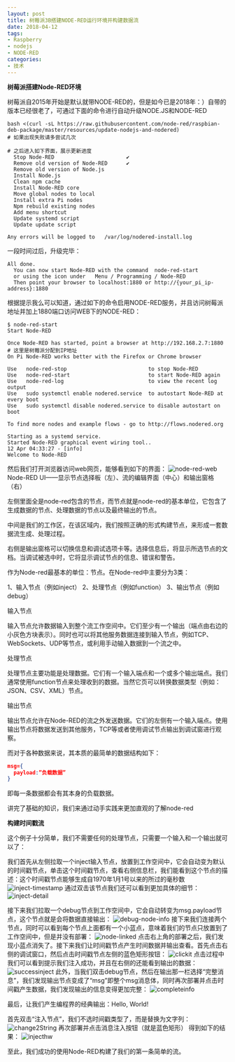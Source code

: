 ```yaml
---
layout: post
title: 树莓派3B搭建NODE-RED运行环境并构建数据流
date: 2018-04-12
tags: 
- Raspberry
- nodejs
- NODE-RED
categories: 
- 技术
---
```


**树莓派搭建Node-RED环境**

树莓派自2015年开始是默认就带NODE-RED的，但是如今已是2018年：）自带的版本已经很老了，可通过下面的命令进行自动升级NODE.JS和NODE-RED

<!-- more -->

```shell
bash <(curl -sL https://raw.githubusercontent.com/node-red/raspbian-deb-package/master/resources/update-nodejs-and-nodered)
# 如果出现失败请多尝试几次

# 之后进入如下界面，展示更新进度
  Stop Node-RED                       ✔
  Remove old version of Node-RED      ✔
  Remove old version of Node.js
  Install Node.js
  Clean npm cache
  Install Node-RED core
  Move global nodes to local
  Install extra Pi nodes
  Npm rebuild existing nodes
  Add menu shortcut
  Update systemd script
  Update update script

Any errors will be logged to   /var/log/nodered-install.log
```
一段时间过后，升级完毕：
```shell
All done.
  You can now start Node-RED with the command  node-red-start
  or using the icon under   Menu / Programming / Node-RED
  Then point your browser to localhost:1880 or http://{your_pi_ip-address}:1880
```
根据提示我么可以知道，通过如下的命令启用NODE-RED服务，并且访问树莓派地址并加上1880端口访问WEB下的NODE-RED：
```shell
$ node-red-start
Start Node-RED

Once Node-RED has started, point a browser at http://192.168.2.7:1880 # 这里是树莓派分配到IP地址
On Pi Node-RED works better with the Firefox or Chrome browser

Use   node-red-stop                          to stop Node-RED
Use   node-red-start                         to start Node-RED again
Use   node-red-log                           to view the recent log output
Use   sudo systemctl enable nodered.service  to autostart Node-RED at every boot
Use   sudo systemctl disable nodered.service to disable autostart on boot

To find more nodes and example flows - go to http://flows.nodered.org

Starting as a systemd service.
Started Node-RED graphical event wiring tool..
12 Apr 04:33:27 - [info]
Welcome to Node-RED
```
然后我们打开浏览器访问web网页，能够看到如下的界面：
![node-red-web](https://cdn.jsdelivr.net/gh/w4ngzhen/CDN/images/post/2018-04-12-nodered/node-red-web.png)
Node-RED  UI——显示节点选择板（左）、流的编辑界面（中心）和输出窗格（右）

左侧里面全是node-red包含的节点，而节点就是node-red的基本单位，它包含了生成数据的节点、处理数据的节点以及最终输出的节点。

中间是我们的工作区，在该区域内，我们按照正确的形式构建节点，来形成一套数据流生成、处理过程。

右侧是输出窗格可以切换信息和调试选项卡等。选择信息后，将显示所选节点的文档。当调试被选中时，它将显示调试节点的信息、错误和警告。

作为Node-red最基本的单位：节点。在Node-red中主要分为3类：

1、输入节点（例如inject）
2、处理节点（例如function）
3、输出节点（例如debug）

输入节点

输入节点允许数据输入到整个流工作空间中。它们至少有一个输出（端点由右边的小灰色方块表示）。同时也可以将其他服务数据连接到输入节点，例如TCP、WebSockets、UDP等节点，或利用手动输入数据到一个流之中。

处理节点

处理节点主要功能是处理数据。它们有一个输入端点和一个或多个输出端点。我们通常使用function节点来处理收到的数据。当然它页可以转换数据类型（例如：JSON、CSV、XML）节点。

输出节点

输出节点允许在Node-RED的流之外发送数据。它们的左侧有一个输入端点。使用输出节点将数据发送到其他服务，TCP等或者使用调试节点输出到调试窗进行观察。

而对于各种数据来说，其本质的最简单的数据结构如下：
```json
msg={
  payload:”负载数据”
}
```
即每一条数据都会有其本身的负载数据。

讲完了基础的知识，我们来通过动手实践来更加直观的了解node-red

**构建时间戳流**

这个例子十分简单，我们不需要任何的处理节点，只需要一个输入和一个输出就可以了：

我们首先从左侧拉取一个inject输入节点，放置到工作空间中，它会自动变为默认的时间戳节点，单击这个时间戳节点，查看右侧信息栏，我们能看到这个节点的描述：这个时间戳节点能够生成自1970年1月1号以来的所过的毫秒数
![inject-timestamp](https://cdn.jsdelivr.net/gh/w4ngzhen/CDN/images/post/2018-04-12-nodered/inject-timestamp.png)
通过双击该节点我们还可以看到更加具体的细节：
![inject-detail](https://cdn.jsdelivr.net/gh/w4ngzhen/CDN/images/post/2018-04-12-nodered/inject-detail.png)

接下来我们拉取一个debug节点到工作空间中，它会自动转变为msg.payload节点，这个节点就是会将数据直接输出：
![debug-node-info](https://cdn.jsdelivr.net/gh/w4ngzhen/CDN/images/post/2018-04-12-nodered/debug-node-info.png)
接下来我们连接两个节点，同时可以看到每个节点上面都有一个小蓝点，意味着我们的节点只放置到了工作空间中，但是并没有部署：
![node-linked](https://cdn.jsdelivr.net/gh/w4ngzhen/CDN/images/post/2018-04-12-nodered/node-linked.png)
点击右上角的部署之后，我们发现小蓝点消失了。接下来我们让时间戳节点产生时间数据并输出查看。首先点击右侧的调试窗口，然后点击时间戳节点左侧的蓝色矩形按钮：
![clickit](https://cdn.jsdelivr.net/gh/w4ngzhen/CDN/images/post/2018-04-12-nodered/clickit.png)
点击过程中我们可以看到提示我们注入成功，并且在右侧的还能看到输出的数据：
![successinject](https://cdn.jsdelivr.net/gh/w4ngzhen/CDN/images/post/2018-04-12-nodered/successinject.png)
此外，当我们双击debug节点，然后在输出那一栏选择“完整消息”，我们发现输出节点变成了“msg”即整个msg消息体，同时再次部署并点击时间戳产生数据，我们发现输出的信息变得更加完整：
![completeinfo](https://cdn.jsdelivr.net/gh/w4ngzhen/CDN/images/post/2018-04-12-nodered/completeinfo.png)

最后，让我们产生编程界的经典输出：Hello, World!

首先双击“注入节点”，我们不选时间戳类型了，而是替换为文字列：
![change2String](https://cdn.jsdelivr.net/gh/w4ngzhen/CDN/images/post/2018-04-12-nodered/change2String.png)
再次部署并点击消息注入按钮（就是蓝色矩形）
得到如下的结果：
![injecthw](https://cdn.jsdelivr.net/gh/w4ngzhen/CDN/images/post/2018-04-12-nodered/injecthw.png)

至此，我们成功的使用Node-RED构建了我们的第一条简单的流。
